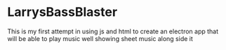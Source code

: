 # LarrysBassBlaster
This is my first attempt in using js and html to create an electron app that will be able to play music well showing sheet music along side it
